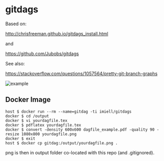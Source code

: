 # gitdags

Based on:

http://chrisfreeman.github.io/gitdags_install.html

and

https://github.com/Jubobs/gitdags

See also:

https://stackoverflow.com/questions/1057564/pretty-git-branch-graphs

![example](https://i.stack.imgur.com/Tg7Kn.png)

## Docker Image

```
host $ docker run --rm --name=gitdag -ti imiell/gitdags
docker $ cd /output
docker $ vi yourdagfile.tex
docker $ pdflatex yourdagfile.tex
docker $ convert -density 600x600 dagfile_example.pdf -quality 90 -resize 1080x800 yourdagfile.png
docker $ exit
host $ docker cp gitdag:/output/yourdagfile.png .
```

png is then in output folder co-located with this repo (and .gitignored).

